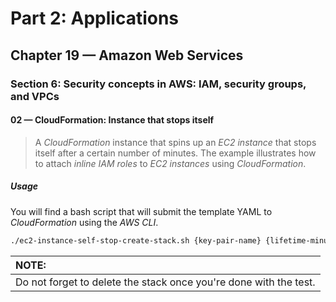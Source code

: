 # Part 2: Applications
## Chapter 19 &mdash; Amazon Web Services
### Section 6: Security concepts in AWS: IAM, security groups, and VPCs

#### 02 &mdash; CloudFormation: Instance that stops itself
> A *CloudFormation* instance that spins up an *EC2 instance* that stops itself after a certain number of minutes. The example illustrates how to attach *inline IAM roles* to *EC2 instances* using *CloudFormation*.

##### Usage

You will find a bash script that will submit the template YAML to *CloudFormation* using the *AWS CLI*.

```bash
./ec2-instance-self-stop-create-stack.sh {key-pair-name} {lifetime-minutes} {profile-name}
```

| NOTE: |
| :---- |
| Do not forget to delete the stack once you're done with the test. |